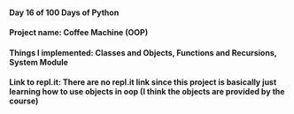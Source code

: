 #### Day 16 of 100 Days of Python
#### Project name: Coffee Machine (OOP) 
#### Things I implemented: Classes and Objects, Functions and Recursions, System Module

#### Link to repl.it: There are no repl.it link since this project is basically just learning how to use objects in oop (I think the objects are provided by the course)
